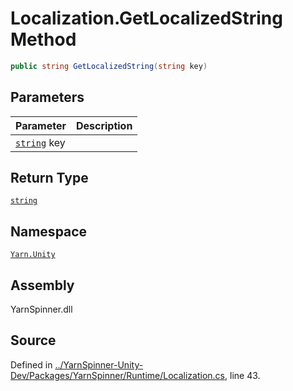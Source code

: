 <!-- This file was generated by a tool. Do not edit this file by hand. -->

# Localization.GetLocalizedString Method


```csharp
public string GetLocalizedString(string key)
```

## Parameters
|Parameter|Description|
|:---|:---|
|[`string`](https://docs.microsoft.com/dotnet/api/System.String) key||
## Return Type
[`string`](https://docs.microsoft.com/dotnet/api/System.String)


## Namespace
[`Yarn.Unity`](/api/csharp/yarn.unity/README.md)

## Assembly
YarnSpinner.dll

## Source
Defined in [../YarnSpinner-Unity-Dev/Packages/YarnSpinner/Runtime/Localization.cs](https://github.com/YarnSpinnerTool/YarnSpinner-Unity//blob/develop/Runtime/Localization.cs#L43), line 43.
